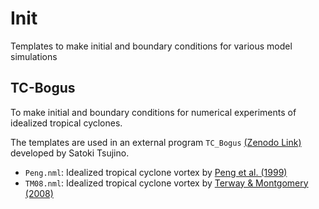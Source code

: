 # Init
Templates to make initial and boundary conditions for various model simulations

## TC-Bogus
To make initial and boundary conditions for numerical experiments of idealized tropical cyclones. 

The templates are used in an external program `TC_Bogus` [(Zenodo Link)](https://doi.org/10.5281/zenodo.4558393) developed by Satoki Tsujino. 
* `Peng.nml`: Idealized tropical cyclone vortex by [Peng et al. (1999)](https://doi.org/10.1175/1520-0469(1999)056<1404:ANSOTC>2.0.CO;2)
* `TM08.nml`: Idealized tropical cyclone vortex by [Terway & Montgomery (2008)](https://doi.org/10.1029/2007JD008897)
